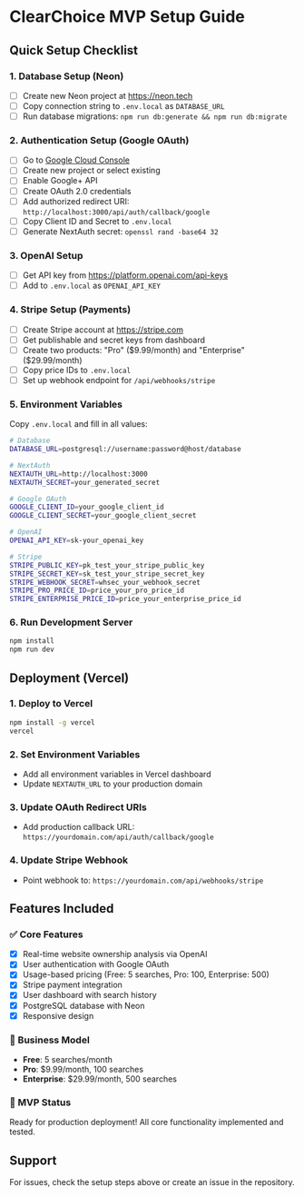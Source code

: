 # ClearChoice MVP Setup Guide

## Quick Setup Checklist

### 1. Database Setup (Neon)
- [ ] Create new Neon project at https://neon.tech
- [ ] Copy connection string to `.env.local` as `DATABASE_URL`
- [ ] Run database migrations: `npm run db:generate && npm run db:migrate`

### 2. Authentication Setup (Google OAuth)
- [ ] Go to [Google Cloud Console](https://console.cloud.google.com/)
- [ ] Create new project or select existing
- [ ] Enable Google+ API
- [ ] Create OAuth 2.0 credentials
- [ ] Add authorized redirect URI: `http://localhost:3000/api/auth/callback/google`
- [ ] Copy Client ID and Secret to `.env.local`
- [ ] Generate NextAuth secret: `openssl rand -base64 32`

### 3. OpenAI Setup
- [ ] Get API key from https://platform.openai.com/api-keys
- [ ] Add to `.env.local` as `OPENAI_API_KEY`

### 4. Stripe Setup (Payments)
- [ ] Create Stripe account at https://stripe.com
- [ ] Get publishable and secret keys from dashboard
- [ ] Create two products: "Pro" ($9.99/month) and "Enterprise" ($29.99/month)
- [ ] Copy price IDs to `.env.local`
- [ ] Set up webhook endpoint for `/api/webhooks/stripe`

### 5. Environment Variables
Copy `.env.local` and fill in all values:

```bash
# Database
DATABASE_URL=postgresql://username:password@host/database

# NextAuth
NEXTAUTH_URL=http://localhost:3000
NEXTAUTH_SECRET=your_generated_secret

# Google OAuth
GOOGLE_CLIENT_ID=your_google_client_id
GOOGLE_CLIENT_SECRET=your_google_client_secret

# OpenAI
OPENAI_API_KEY=sk-your_openai_key

# Stripe
STRIPE_PUBLIC_KEY=pk_test_your_stripe_public_key
STRIPE_SECRET_KEY=sk_test_your_stripe_secret_key
STRIPE_WEBHOOK_SECRET=whsec_your_webhook_secret
STRIPE_PRO_PRICE_ID=price_your_pro_price_id
STRIPE_ENTERPRISE_PRICE_ID=price_your_enterprise_price_id
```

### 6. Run Development Server
```bash
npm install
npm run dev
```

## Deployment (Vercel)

### 1. Deploy to Vercel
```bash
npm install -g vercel
vercel
```

### 2. Set Environment Variables
- Add all environment variables in Vercel dashboard
- Update `NEXTAUTH_URL` to your production domain

### 3. Update OAuth Redirect URIs
- Add production callback URL: `https://yourdomain.com/api/auth/callback/google`

### 4. Update Stripe Webhook
- Point webhook to: `https://yourdomain.com/api/webhooks/stripe`

## Features Included

### ✅ Core Features
- [x] Real-time website ownership analysis via OpenAI
- [x] User authentication with Google OAuth
- [x] Usage-based pricing (Free: 5 searches, Pro: 100, Enterprise: 500)
- [x] Stripe payment integration
- [x] User dashboard with search history
- [x] PostgreSQL database with Neon
- [x] Responsive design

### 🚀 Business Model
- **Free**: 5 searches/month
- **Pro**: $9.99/month, 100 searches
- **Enterprise**: $29.99/month, 500 searches

### 🎯 MVP Status
Ready for production deployment! All core functionality implemented and tested.

## Support
For issues, check the setup steps above or create an issue in the repository.